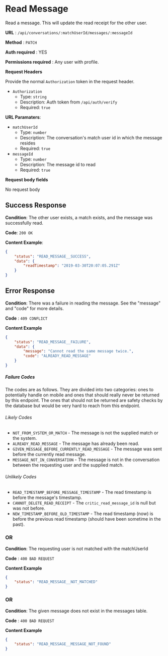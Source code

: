 # Read Message

Read a message. This will update the read receipt for the other user.

**URL** : `/api/conversations/:matchUserId/messages/:messageId`

**Method** : `PATCH`

**Auth required** : YES

**Permissions required** : Any user with profile.

**Request Headers**

Provide the normal `Authorization` token in the request header.

* `Authorization`
  * Type: `string`
  * Description: Auth token from `/api/auth/verify`
  * Required: `true`

**URL Paramaters**:
* `matchUserId`
  * Type: `number`
  * Description: The conversation's match user id in which the message resides
  * Required: `true`
* `messageId`
  * Type: `number`
  * Description: The message id to read
  * Required: `true`

**Request body fields**

No request body

## Success Response

**Condition**: The other user exists, a match exists, and the message was successfully read.

**Code**: `200 OK`

**Content Example**:

```json
{
    "status": "READ_MESSAGE__SUCCESS",
    "data": {
        "readTimestamp": "2019-03-30T20:07:05.291Z"
    }
}
```

## Error Response

**Condition**: There was a failure in reading the message. See the "message" and "code" for more details.

**Code** : `409 CONFLICT`

**Content Example**

```json
{
    "status": "READ_MESSAGE__FAILURE",
    "data": {
        "message": "Cannot read the same message twice.",
        "code": "ALREADY_READ_MESSAGE"
    }
}
```

##### Failure Codes
The codes are as follows. They are divided into two categories: ones to potentially handle on mobile and ones that should really never be returned by this endpoint. The ones that should not be returned are safety checks by the database but would be very hard to reach from this endpoint.

###### Likely Codes
  - `NOT_FROM_SYSTEM_OR_MATCH` - The message is not the supplied match or the system.
  - `ALREADY_READ_MESSAGE` - The message has already been read.
  - `GIVEN_MESSAGE_BEFORE_CURRENTLY_READ_MESSAGE` - The message was sent before the currently read message.
  - `MESSAGE_NOT_IN_CONVERSATION` - The message is not in the conversation between the requesting user and the supplied match.

###### Unlikely Codes
  - `READ_TIMESTAMP_BEFORE_MESSAGE_TIMESTAMP` - The read timestamp is before the message's timestamp.
  - `CANNOT_DELETE_READ_RECEIPT` - The `critic_read_message_id` is null but was not before.
  - `NEW_TIMESTAMP_BEFORE_OLD_TIMESTAMP` - The read timestamp (now) is before the previous read timestamp (should have been sometime in the past).

### OR

**Condition**: The requesting user is not matched with the matchUserId

**Code** : `400 BAD REQUEST`

**Content Example**

```json
{
    "status": "READ_MESSAGE__NOT_MATCHED"
}
```

### OR

**Condition**: The given message does not exist in the messages table.

**Code** : `400 BAD REQUEST`

**Content Example**

```json
{
    "status": "READ_MESSAGE__MESSAGE_NOT_FOUND"
}
```
